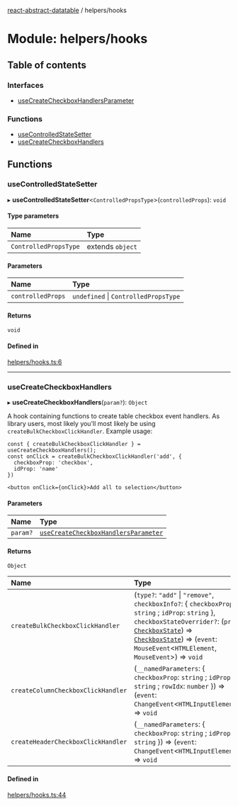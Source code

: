 [react-abstract-datatable](../README.md) / helpers/hooks

# Module: helpers/hooks

## Table of contents

### Interfaces

- [useCreateCheckboxHandlersParameter](../interfaces/helpers_hooks.useCreateCheckboxHandlersParameter.md)

### Functions

- [useControlledStateSetter](helpers_hooks.md#usecontrolledstatesetter)
- [useCreateCheckboxHandlers](helpers_hooks.md#usecreatecheckboxhandlers)

## Functions

### useControlledStateSetter

▸ **useControlledStateSetter**<`ControlledPropsType`\>(`controlledProps`): `void`

#### Type parameters

| Name | Type |
| :------ | :------ |
| `ControlledPropsType` | extends `object` |

#### Parameters

| Name | Type |
| :------ | :------ |
| `controlledProps` | `undefined` \| `ControlledPropsType` |

#### Returns

`void`

#### Defined in

[helpers/hooks.ts:6](https://github.com/imballinst/react-abstract-datatable/blob/master/src/helpers/hooks.ts#L6)

___

### useCreateCheckboxHandlers

▸ **useCreateCheckboxHandlers**(`param?`): `Object`

A hook containing functions to create table checkbox event handlers.
As library users, most likely you'll most likely be using `createBulkCheckboxClickHandler`. Example usage:

```
const { createBulkCheckboxClickHandler } = useCreateCheckboxHandlers();
const onClick = createBulkCheckboxClickHandler('add', {
  checkboxProp: 'checkbox',
  idProp: 'name'
})

<button onClick={onClick}>Add all to selection</button>
```

#### Parameters

| Name | Type |
| :------ | :------ |
| `param?` | [`useCreateCheckboxHandlersParameter`](../interfaces/helpers_hooks.useCreateCheckboxHandlersParameter.md) |

#### Returns

`Object`

| Name | Type |
| :------ | :------ |
| `createBulkCheckboxClickHandler` | (`type?`: ``"add"`` \| ``"remove"``, `checkboxInfo?`: { `checkboxProp`: `string` ; `idProp`: `string`  }, `checkboxStateOverrider?`: (`prev`: [`CheckboxState`](../interfaces/helpers_types.CheckboxState.md)) => [`CheckboxState`](../interfaces/helpers_types.CheckboxState.md)) => (`event`: `MouseEvent`<`HTMLElement`, `MouseEvent`\>) => `void` |
| `createColumnCheckboxClickHandler` | (`__namedParameters`: { `checkboxProp`: `string` ; `idProp`: `string` ; `rowIdx`: `number`  }) => (`event`: `ChangeEvent`<`HTMLInputElement`\>) => `void` |
| `createHeaderCheckboxClickHandler` | (`__namedParameters`: { `checkboxProp`: `string` ; `idProp`: `string`  }) => (`event`: `ChangeEvent`<`HTMLInputElement`\>) => `void` |

#### Defined in

[helpers/hooks.ts:44](https://github.com/imballinst/react-abstract-datatable/blob/master/src/helpers/hooks.ts#L44)
